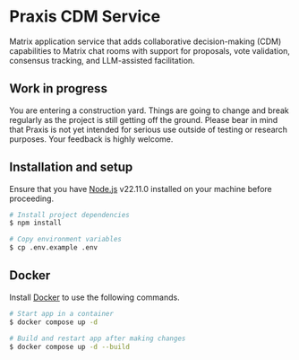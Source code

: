 # Praxis CDM Service

Matrix application service that adds collaborative decision-making (CDM) capabilities to Matrix chat rooms with support for proposals, vote validation, consensus tracking, and LLM-assisted facilitation.

## Work in progress

You are entering a construction yard. Things are going to change and break regularly as the project is still getting off the ground. Please bear in mind that Praxis is not yet intended for serious use outside of testing or research purposes. Your feedback is highly welcome.

## Installation and setup

Ensure that you have [Node.js](https://nodejs.org/en/download) v22.11.0 installed on your machine before proceeding.

```bash
# Install project dependencies
$ npm install

# Copy environment variables
$ cp .env.example .env
```

## Docker

Install [Docker](https://docs.docker.com/engine/install) to use the following commands.

```bash
# Start app in a container
$ docker compose up -d

# Build and restart app after making changes
$ docker compose up -d --build
```

